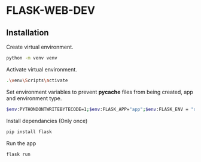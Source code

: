 #   FLASK-WEB-DEV

##  Installation

Create virtual environment.
```bash
python -m venv venv
```

Activate virtual environment.
```bash
.\venv\Scripts\activate
```

Set environment variables to prevent __pycache__ files from being created, app and environment type.
```bash
$env:PYTHONDONTWRITEBYTECODE=1;$env:FLASK_APP="app";$env:FLASK_ENV = "development"
```

Install dependancies (Only once)
```bash
pip install flask
```

Run the app
```bash
flask run
```
